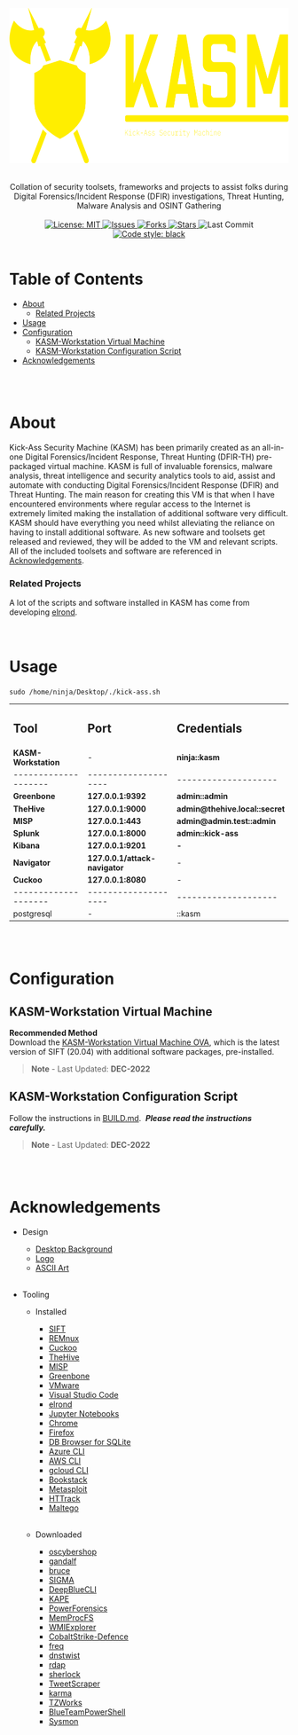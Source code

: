 <!-- PROJECT LOGO -->
<p align="center">
  <a href="https://github.com/ezaspy/KASM">
    <img src="./kasm/images/kasm-logo-color.png" alt="Logo" width="600" height="280">
  </a>
  <br><br>
  <p align="center">
    Collation of security toolsets, frameworks and projects to assist folks during Digital Forensics/Incident Response (DFIR) investigations, Threat Hunting, Malware Analysis and OSINT Gathering
    <br><br>
    <a href="https://mit-license.org">
      <img src="https://img.shields.io/github/license/ezaspy/KASM" alt="License: MIT">
    </a>
    <a href="https://github.com/ezaspy/KASM/issues">
      <img src="https://img.shields.io/github/issues/ezaspy/KASM" alt="Issues">
    </a>
    <a href="https://github.com/ezaspy/KASM/network/members">
      <img src="https://img.shields.io/github/forks/ezaspy/KASM" alt="Forks">
    <a href="https://github.com/ezaspy/KASM/stargazers">
      <img src="https://img.shields.io/github/stars/ezaspy/KASM" alt="Stars">
    </a>
    </a>
      <img src="https://img.shields.io/github/last-commit/ezaspy/KASM" alt="Last Commit">
    </a>
    <a href="https://github.com/psf/black">
      <img alt="Code style: black" src="https://img.shields.io/badge/code%20style-black-000000.svg">
    </a>
    <br><br>
  </p>
</p>

<!-- TABLE OF CONTENTS -->

# Table of Contents

- [About](#about)
  - [Related Projects](#related-projects)
- [Usage](#usage)
- [Configuration](#configuration)
  - [KASM-Workstation Virtual Machine](#kasm-workstation-virtual-machine)
  - [KASM-Workstation Configuration Script](https://github.com/ezaspy/elrond/blob/main/elrond/BUILD.md)
- [Acknowledgements](#acknowledgements)

<br><br>

<!-- ABOUT -->

# About

Kick-Ass Security Machine (KASM) has been primarily created as an all-in-one Digital Forensics/Incident Response, Threat Hunting (DFIR-TH) pre-packaged virtual machine. KASM is full of invaluable forensics, malware analysis, threat intelligence and security analytics tools to aid, assist and automate with conducting Digital Forensics/Incident Response (DFIR) and Threat Hunting. The main reason for creating this VM is that when I have encountered environments where regular access to the Internet is extremely limited making the installation of additional software very difficult.<br>
KASM should have everything you need whilst alleviating the reliance on having to install additional software. As new software and toolsets get released and reviewed, they will be added to the VM and relevant scripts.<br>All of the included toolsets and software are referenced in [Acknowledgements](#acknowledgements).<br>

### Related Projects

A lot of the scripts and software installed in KASM has come from developing [elrond](https://github.com/ezaspy/elrond). 
<br><br><br>

<!-- PREREQUISITES -->

# Usage

`sudo /home/ninja/Desktop/./kick-ass.sh`<br>

<table border:transparent cellspacing="0" cellpadding="0">
  <tr>
      <td><h2><b>Tool</b></h2></td>
      <td><h2><b>Port</b></h2></td>
      <td><h2><b>Credentials</b></h2></td>
  </tr>
  <tr>
      <td><b>KASM-Workstation</b></td>
      <td>-</td>
      <td><b>ninja::kasm</b></td>
  </tr>
  <tr>
      <td>--------------------</td>
      <td>--------------------</td>
      <td>--------------------</td>
  </tr>
  <tr>
      <td><b>Greenbone</b></td>
      <td><b>127.0.0.1:9392</b></td>
      <td><b>admin::admin</b></td>
  </tr>
  <tr>
      <td><b>TheHive</b></td>
      <td><b>127.0.0.1:9000</b></td>
      <td><b>admin@thehive.local::secret</b></td>
  </tr>
  <tr>
      <td><b>MISP</b></td>
      <td><b>127.0.0.1:443</b></td>
      <td><b>admin@admin.test::admin</b></td>
  </tr>
  <tr>
      <td><b>Splunk</b></td>
      <td><b>127.0.0.1:8000</b></td>
      <td><b>admin::kick-ass</b></td>
  </tr>
  <tr>
      <td><b>Kibana</b></td>
      <td><b>127.0.0.1:9201</b></td>
      <td><b>-</b></td>
  </tr>
  <tr>
      <td><b>Navigator</b></td>
      <td><b>127.0.0.1/attack-navigator</b></td>
      <td>-</td>
  </tr>
  <tr>
      <td><b>Cuckoo</b></td>
      <td><b>127.0.0.1:8080</b></td>
      <td>-</td>
  </tr>
  <tr>
      <td>--------------------</td>
      <td>--------------------</td>
      <td>--------------------</td>
  </tr>
  <tr>
      <td>postgresql</td>
      <td>-</td>
      <td>::kasm</td>
  </tr>
</table>
<br><br>

<!-- PREREQUISITES -->

# Configuration

## KASM-Workstation Virtual Machine

**Recommended Method**<br>
Download the [KASM-Workstation Virtual Machine OVA](https://onedrive.live.com/download?cid=6B2C69CA86AC3FC8&resid=6B2C69CA86AC3FC8%213092905&authkey=APqcjtnndcHyTVM), which is the latest version of SIFT (20.04) with additional software packages, pre-installed.
> __Note__ - Last Updated: **DEC-2022**<br>

## KASM-Workstation Configuration Script
Follow the instructions in [BUILD.md](https://github.com/ezaspy/KASM/blob/main/kasm/BUILD.md).&nbsp;&nbsp;**_Please read the instructions carefully._**
> __Note__ - Last Updated: **DEC-2022**<br>

<br><br>

<!-- ACKNOWLEDGEMENTS -->

# Acknowledgements
- Design
  - [Desktop Background](https://www.canva.com/design/DAFQt9mHyiQ/sj_cMIlhHUAbQPiyLYR5TA/edit?utm_source=onboarding#)
  - [Logo](https://app.logo.com/dashboard/logo_e2285b91-8ee8-4900-a40a-96da8d0ded1e/your-logo-files)
  - [ASCII Art](https://www.messletters.com/en/big-text/)
<br><br>

- Tooling
  - Installed
    - [SIFT](https://www.sans.org/tools/sift-workstation/)
    - [REMnux](https://docs.remnux.org)
    - [Cuckoo](https://cuckoosandbox.org)
    - [TheHive](https://thehive-project.org)
    - [MISP](https://www.misp-project.org)
    - [Greenbone](https://www.greenbone.net/en/)
    - [VMware](https://www.vmware.com/uk/products/workstation-player.html)
    - [Visual Studio Code](https://code.visualstudio.com)
    - [elrond](https://github.com/ezaspy/elrond.git)
    - [Jupyter Notebooks](https://jupyter.org)
    - [Chrome](https://www.google.com/intl/en_uk/chrome/)
    - [Firefox](https://www.mozilla.org/en-GB/firefox/new/)
    - [DB Browser for SQLite](https://sqlitebrowser.org)
    - [Azure CLI](https://learn.microsoft.com/en-us/cli/azure/install-azure-cli)
    - [AWS CLI](https://aws.amazon.com/cli/)
    - [gcloud CLI](https://cloud.google.com/sdk/gcloud)
    - [Bookstack](https://github.com/BookStackApp/BookStack.git)
    - [Metasploit](https://www.metasploit.com)
    - [HTTrack](https://github.com/xroche/httrack.git)
    - [Maltego](https://www.maltego.com)<br><br>

  - Downloaded
    - [oscybershop](https://oscybershop.herokuapp.com/main/index.html)
    - [gandalf](https://github.com/ezaspy/gandalf.git)
    - [bruce](https://github.com/ezaspy/bruce.git)
    - [SIGMA](https://github.com/SigmaHQ/sigma.git)
    - [DeepBlueCLI](https://github.com/sans-blue-team/DeepBlueCLI.git)
    - [KAPE](https://github.com/EricZimmerman/KapeFiles.git)
    - [PowerForensics](https://github.com/Invoke-IR/PowerForensics.git)
    - [MemProcFS](https://github.com/ufrisk/MemProcFS.git)
    - [WMIExplorer](https://github.com/vinaypamnani/wmie2/)
    - [CobaltStrike-Defence](https://github.com/MichaelKoczwara/Awesome-CobaltStrike-Defence)
    - [freq](https://github.com/MarkBaggett/freq.git)
    - [dnstwist](https://github.com/elceef/dnstwist.git)
    - [rdap](https://github.com/ezaspy/rdap.git)
    - [sherlock](https://github.com/sherlock-project/sherlock.git)
    - [TweetScraper](https://github.com/jonbakerfish/TweetScraper.git)
    - [karma](https://github.com/Dheerajmadhukar/karma_v2.git)
    - [TZWorks](https://tzworks.com/)
    - [BlueTeamPowerShell](https://blueteampowershell.com)
    - [Sysmon](https://learn.microsoft.com/en-us/sysinternals/downloads/sysmon)
<br><br>

